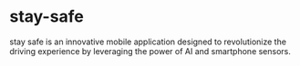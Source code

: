 # stay-safe
stay safe is an innovative mobile application designed to revolutionize the driving experience by leveraging the power of AI and smartphone sensors.
